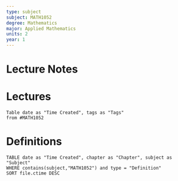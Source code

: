 ```yaml
---
type: subject
subject: MATH1052
degree: Mathematics
major: Applied Mathematics
units: 2
year: 1
---
```

# Lecture Notes



# Lectures

```dataview
Table date as "Time Created", tags as "Tags"
from #MATH1052
```


# Definitions

```dataview
TABLE date as "Time Created", chapter as "Chapter", subject as "Subject"
WHERE contains(subject,"MATH1052") and type = "Definition"
SORT file.ctime DESC
```

